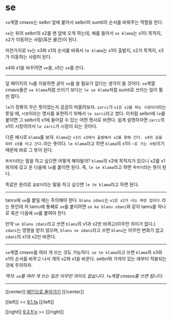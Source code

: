 # se

`se`계열 cmavo는 selbri 앞에 붙어서 selbri의 sumti의 순서를 바꿔주는 역할을 한다.

`se`는 뒤의 selbri의 x2를 맨 앞에 오게 하는데, 예를 들어서 `se klama`는 x1이 목적지, x2가 이동하는 사람(혹은 물건)이 된다.

마찬가지로 `te`는 x3와 x1의 순서를 바꿔서 `te klama`는 x1이 출발지, x2가 목적지, x3가 이동하는 사람이 된다.

x4와 x1을 바꾸려면 `ve`을, x5는 `xe`를 쓴다.

---

앞 페이지의 `fa`를 이용하면 굳이 `se`를 쓸 필요가 없다는 생각이 들 것이다. `se`계열 cmavo들은 `se klama`처럼 쓰이기 보다는 `le se klama`처럼 sumti로 쓰이는 일이 훨씬 많다.

`le`가 정확히 무슨 뜻이었는지 곰곰히 떠올려보자. `zarci`가 `x1은 x2를 파는 시장이다`라는 뜻일 때, `시장`이라는 명사를 표현하기 위해서 `le zarci`라고 썼다. 이처럼 selbri에 `le`를 붙이면 그 selbri의 x1에 들어갈 수 있는 어떤 명사로 바뀐다. 쉽게 설명하자면 `zarci`의 x1이 시장이어서 `le zarci`가 시장이 되는 것이다.

다른 예시로 `klama`를 보자. `klama`는 `x1이 x3에서 출발해서 x2를 향해 간다. x4의 길을 따라 x5를 타고 간다.`라는 뜻이다. `le klama`라고 하면 `klama`의 x1이 `~로 가는 사람`이기 때문에 바로 그 뜻이 된다.

`목적지`라는 말을 하고 싶으면 어떻게 해야될까? `klama`의 x2에 목적지가 있으니 x2를 x1 위치에 갖고 온 다음에 `le`를 붙이면 된다. 즉, `le se klama`라고 하면 `목적지`라는 뜻이 된다.

똑같은 원리로 `출발지`라는 말을 하고 싶으면 `le te klama`라고 하면 된다.

---

tanru에 `se`를 붙일 때는 주의해야 한다. `blanu zdani`는 `x1은 x2가 사는 파란 집이다.`라는 뜻인데 저 tanru에 통째로 `se`를 붙이려면 `se ke blanu zdani`와 같이 tanru를 하나로 묶은 다음에 `se`를 붙여야 한다.

만약 `se blanu zdani`라고 쓰면 `blanu`의 x1과 x2만 바뀌고(아무런 의미가 없다.) `zdani`는 영향을 받지 않으며, `blanu se zdani`라고 쓰면 `blanu`는 아무런 변화가 없고 `zdani`의 x1과 x2만 바뀐다.

---

`se`계열 cmavo를 여러 개 쓰는 것도 가능하다. `se te klama`라고 쓰면 `klama`의 x3와 x1의 순서를 바꾸고 나서 걔의 x2와 x1을 바꾼다. selbri와 가까이 있는 애부터 적용되는 것에 주의하자.

*역자: `se`를 여러 개 쓰는 일은 아무런 의미도 없습니다. `fa`계열 cmavo를 쓰면 됩니다.*

---

[[center]]
[메인으로 돌아가기](index.html)
[[/center]]

[[left]]
<< [9.1.fa](09_01_fa.html)
[[/left]]

[[right]]
[9.3.fi'o](09_03_fi'o.html) >>
[[/right]]